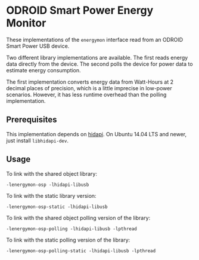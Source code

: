 # ODROID Smart Power Energy Monitor

These implementations of the `energymon` interface read from an ODROID Smart
Power USB device.

Two different library implementations are available.
The first reads energy data directly from the device.
The second polls the device for power data to estimate energy consumption.

The first implementation converts energy data from Watt-Hours at 2 decimal
places of precision, which is a little imprecise in low-power scenarios.
However, it has less runtime overhead than the polling implementation.

## Prerequisites

This implementation depends on [hidapi](https://github.com/signal11/hidapi/).
On Ubuntu 14.04 LTS and newer, just install `libhidapi-dev`.

## Usage

To link with the shared object library:

```
-lenergymon-osp -lhidapi-libusb
```

To link with the static library version:

```
-lenergymon-osp-static -lhidapi-libusb
```

To link with the shared object polling version of the library:

```
-lenergymon-osp-polling -lhidapi-libusb -lpthread
```

To link with the static polling version of the library:

```
-lenergymon-osp-polling-static -lhidapi-libusb -lpthread
```
